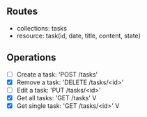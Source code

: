 ## Routes
- collections: tasks
- resource: task(id, date, title, content, state)

## Operations
- [ ] Create a task: 'POST /tasks'
- [x] Remove a task: 'DELETE /tasks/\<id>'
- [ ] Edit a task: 'PUT /tasks/\<id>'
- [x] Get all tasks: 'GET /tasks' V
- [x] Get single task: 'GET /tasks/\<id>' V
